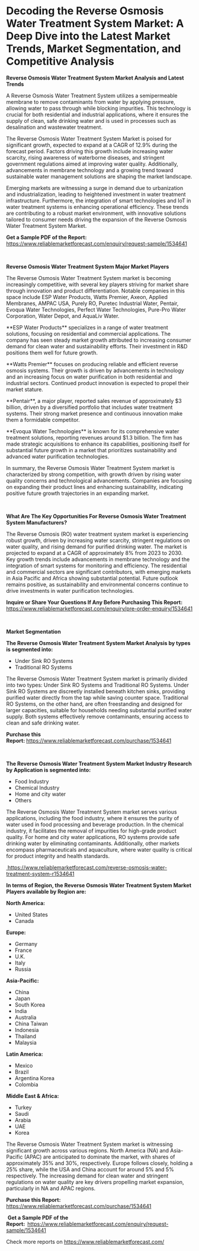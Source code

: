 <p><h1>Decoding the Reverse Osmosis Water Treatment System Market: A Deep Dive into the Latest Market Trends, Market Segmentation, and Competitive Analysis</h1></p><p><strong>Reverse Osmosis Water Treatment System Market Analysis and Latest Trends</strong></p>
<p><p>A Reverse Osmosis Water Treatment System utilizes a semipermeable membrane to remove contaminants from water by applying pressure, allowing water to pass through while blocking impurities. This technology is crucial for both residential and industrial applications, where it ensures the supply of clean, safe drinking water and is used in processes such as desalination and wastewater treatment.</p><p>The Reverse Osmosis Water Treatment System Market is poised for significant growth, expected to expand at a CAGR of 12.9% during the forecast period. Factors driving this growth include increasing water scarcity, rising awareness of waterborne diseases, and stringent government regulations aimed at improving water quality. Additionally, advancements in membrane technology and a growing trend toward sustainable water management solutions are shaping the market landscape.</p><p>Emerging markets are witnessing a surge in demand due to urbanization and industrialization, leading to heightened investment in water treatment infrastructure. Furthermore, the integration of smart technologies and IoT in water treatment systems is enhancing operational efficiency. These trends are contributing to a robust market environment, with innovative solutions tailored to consumer needs driving the expansion of the Reverse Osmosis Water Treatment System Market.</p></p>
<p><strong>Get a Sample PDF of the Report:&nbsp;</strong> <a href="https://www.reliablemarketforecast.com/enquiry/request-sample/1534641?utm_campaign=3170&utm_medium=2&utm_source=Github&utm_content=ia&utm_term=09032025&utm_id=reverse-osmosis-water-treatment-system">https://www.reliablemarketforecast.com/enquiry/request-sample/1534641</a></p>
<p>&nbsp;</p>
<p><strong>Reverse Osmosis Water Treatment System Major Market Players</strong></p>
<p><p>The Reverse Osmosis Water Treatment System market is becoming increasingly competitive, with several key players striving for market share through innovation and product differentiation. Notable companies in this space include ESP Water Products, Watts Premier, Axeon, Applied Membranes, AMPAC USA, Purely RO, Puretec Industrial Water, Pentair, Evoqua Water Technologies, Perfect Water Technologies, Pure-Pro Water Corporation, Water Depot, and AquaLiv Water.</p><p>**ESP Water Products** specializes in a range of water treatment solutions, focusing on residential and commercial applications. The company has seen steady market growth attributed to increasing consumer demand for clean water and sustainability efforts. Their investment in R&D positions them well for future growth.</p><p>**Watts Premier** focuses on producing reliable and efficient reverse osmosis systems. Their growth is driven by advancements in technology and an increasing focus on water purification in both residential and industrial sectors. Continued product innovation is expected to propel their market stature.</p><p>**Pentair**, a major player, reported sales revenue of approximately $3 billion, driven by a diversified portfolio that includes water treatment systems. Their strong market presence and continuous innovation make them a formidable competitor.</p><p>**Evoqua Water Technologies** is known for its comprehensive water treatment solutions, reporting revenues around $1.3 billion. The firm has made strategic acquisitions to enhance its capabilities, positioning itself for substantial future growth in a market that prioritizes sustainability and advanced water purification technologies.</p><p>In summary, the Reverse Osmosis Water Treatment System market is characterized by strong competition, with growth driven by rising water quality concerns and technological advancements. Companies are focusing on expanding their product lines and enhancing sustainability, indicating positive future growth trajectories in an expanding market.</p></p>
<p>&nbsp;</p>
<p><strong>What Are The Key Opportunities For Reverse Osmosis Water Treatment System Manufacturers?</strong></p>
<p><p>The Reverse Osmosis (RO) water treatment system market is experiencing robust growth, driven by increasing water scarcity, stringent regulations on water quality, and rising demand for purified drinking water. The market is projected to expand at a CAGR of approximately 8% from 2023 to 2030. Key growth trends include advancements in membrane technology and the integration of smart systems for monitoring and efficiency. The residential and commercial sectors are significant contributors, with emerging markets in Asia Pacific and Africa showing substantial potential. Future outlook remains positive, as sustainability and environmental concerns continue to drive investments in water purification technologies.</p></p>
<p><strong>Inquire or Share Your Questions If Any Before Purchasing This Report:</strong> <a href="https://www.reliablemarketforecast.com/enquiry/pre-order-enquiry/1534641?utm_campaign=3170&utm_medium=2&utm_source=Github&utm_content=ia&utm_term=09032025&utm_id=reverse-osmosis-water-treatment-system">https://www.reliablemarketforecast.com/enquiry/pre-order-enquiry/1534641</a></p>
<p>&nbsp;</p>
<p><strong>Market Segmentation</strong></p>
<p><strong>The Reverse Osmosis Water Treatment System Market Analysis by types is segmented into:</strong></p>
<p><ul><li>Under Sink RO Systems</li><li>Traditional RO Systems</li></ul></p>
<p><p>The Reverse Osmosis Water Treatment System market is primarily divided into two types: Under Sink RO Systems and Traditional RO Systems. Under Sink RO Systems are discreetly installed beneath kitchen sinks, providing purified water directly from the tap while saving counter space. Traditional RO Systems, on the other hand, are often freestanding and designed for larger capacities, suitable for households needing substantial purified water supply. Both systems effectively remove contaminants, ensuring access to clean and safe drinking water.</p></p>
<p><strong>Purchase this Report:&nbsp;</strong><a href="https://www.reliablemarketforecast.com/purchase/1534641?utm_campaign=3170&utm_medium=2&utm_source=Github&utm_content=ia&utm_term=09032025&utm_id=reverse-osmosis-water-treatment-system">https://www.reliablemarketforecast.com/purchase/1534641</a></p>
<p>&nbsp;</p>
<p><strong>The Reverse Osmosis Water Treatment System Market Industry Research by Application is segmented into:</strong></p>
<p><ul><li>Food Industry</li><li>Chemical Industry</li><li>Home and city water</li><li>Others</li></ul></p>
<p><p>The Reverse Osmosis Water Treatment System market serves various applications, including the food industry, where it ensures the purity of water used in food processing and beverage production. In the chemical industry, it facilitates the removal of impurities for high-grade product quality. For home and city water applications, RO systems provide safe drinking water by eliminating contaminants. Additionally, other markets encompass pharmaceuticals and aquaculture, where water quality is critical for product integrity and health standards.</p></p>
<p><a href="https://www.reliablemarketforecast.com/reverse-osmosis-water-treatment-system-r1534641?utm_campaign=3170&utm_medium=2&utm_source=Github&utm_content=ia&utm_term=09032025&utm_id=reverse-osmosis-water-treatment-system">&nbsp;https://www.reliablemarketforecast.com/reverse-osmosis-water-treatment-system-r1534641</a></p>
<p><strong>In terms of Region, the Reverse Osmosis Water Treatment System Market Players available by Region are:</strong></p>
<p>
    <p> <strong> North America: </strong>
        <ul>
            <li>United States</li>
            <li>Canada</li>
        </ul>
        </p> 
    <p> <strong> Europe: </strong>
        <ul>
            <li>Germany</li>
            <li>France</li>
            <li>U.K.</li>
            <li>Italy</li>
            <li>Russia</li>
        </ul>
        </p> 
    <p> <strong> Asia-Pacific: </strong>
        <ul>
            <li>China</li>
            <li>Japan</li>
            <li>South Korea</li>
            <li>India</li>
            <li>Australia</li>
            <li>China Taiwan</li>
            <li>Indonesia</li>
            <li>Thailand</li>
            <li>Malaysia</li>
        </ul>
        </p> 
    <p> <strong> Latin America: </strong>
        <ul>
            <li>Mexico</li>
            <li>Brazil</li>
            <li>Argentina Korea</li>
            <li>Colombia</li>
        </ul>
        </p> 
    <p> <strong> Middle East & Africa: </strong>
        <ul>
            <li>Turkey</li>
            <li>Saudi</li>
            <li>Arabia</li>
            <li>UAE</li>
            <li>Korea</li>
        </ul>
    </p>
    </p>
<p><p>The Reverse Osmosis Water Treatment System market is witnessing significant growth across various regions. North America (NA) and Asia-Pacific (APAC) are anticipated to dominate the market, with shares of approximately 35% and 30%, respectively. Europe follows closely, holding a 25% share, while the USA and China account for around 5% and 5% respectively. The increasing demand for clean water and stringent regulations on water quality are key drivers propelling market expansion, particularly in NA and APAC regions.</p></p>
<p><strong>Purchase this Report: </strong><a href="https://www.reliablemarketforecast.com/purchase/1534641?utm_campaign=3170&utm_medium=2&utm_source=Github&utm_content=ia&utm_term=09032025&utm_id=reverse-osmosis-water-treatment-system">https://www.reliablemarketforecast.com/purchase/1534641</a></p>
<p>&nbsp;<strong>Get a Sample PDF of the Report:&nbsp;&nbsp;</strong><a href="https://www.reliablemarketforecast.com/enquiry/request-sample/1534641?utm_campaign=3170&utm_medium=2&utm_source=Github&utm_content=ia&utm_term=09032025&utm_id=reverse-osmosis-water-treatment-system">https://www.reliablemarketforecast.com/enquiry/request-sample/1534641</a></p>
<p><strong></strong></p>
<p>Check more reports on <a href="https://www.reliablemarketforecast.com/?utm_campaign=3170&utm_medium=2&utm_source=Github&utm_content=ia&utm_term=09032025&utm_id=reverse-osmosis-water-treatment-system">https://www.reliablemarketforecast.com/</a></p>